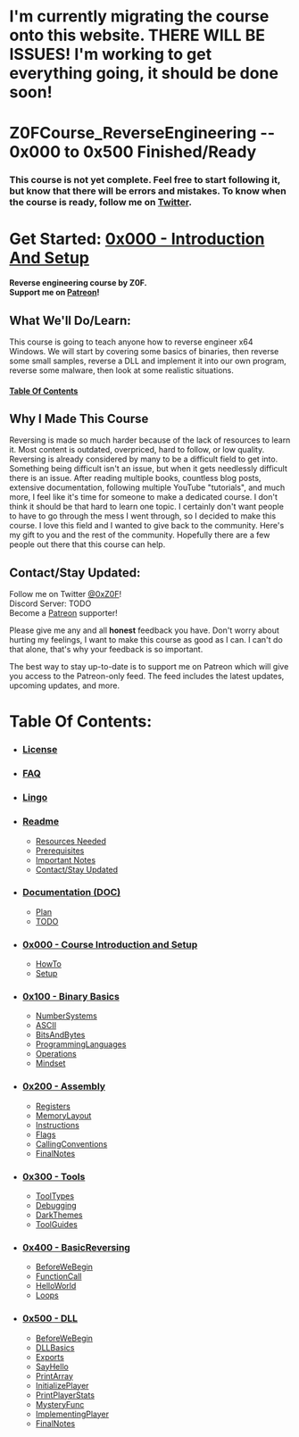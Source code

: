 # I'm currently migrating the course onto this website. THERE WILL BE ISSUES! I'm working to get everything going, it should be done soon!

# Z0FCourse_ReverseEngineering -- 0x000 to 0x500 Finished/Ready

### This course is not yet complete. Feel free to start following it, but know that there will be errors and mistakes. To know when the course is ready, follow me on [Twitter](https://twitter.com/0xZ0F).

# Get Started: [0x000 - Introduction And Setup](0x000-IntroductionAndSetup/0x000-IntroductionAndSetup.md)

**Reverse engineering course by Z0F.  
Support me on [Patreon](https://www.patreon.com/z0f)!**

## What We'll Do/Learn:
This course is going to teach anyone how to reverse engineer x64 Windows. We will start by covering some basics of binaries, then reverse some small samples, reverse a DLL and implement it into our own program, reverse some malware, then look at some realistic situations.

#### [Table Of Contents](TableOfContents.md)

## Why I Made This Course
Reversing is made so much harder because of the lack of resources to learn it. Most content is outdated, overpriced, hard to follow, or low quality. Reversing is already considered by many to be a difficult field to get into. Something being difficult isn't an issue, but when it gets needlessly difficult there is an issue. After reading multiple books, countless blog posts, extensive documentation, following multiple YouTube "tutorials", and much more, I feel like it's time for someone to make a dedicated course. I don't think it should be that hard to learn one topic. I certainly don't want people to have to go through the mess I went through, so I decided to make this course. I love this field and I wanted to give back to the community. Here's my gift to you and the rest of the community. Hopefully there are a few people out there that this course can help.

<a name="contact"></a>
## Contact/Stay Updated:
Follow me on Twitter [@0xZ0F](https://twitter.com/0xZ0F)!  
Discord Server: TODO  
Become a [Patreon](https://www.patreon.com/z0f) supporter!  

Please give me any and all **honest** feedback you have. Don't worry about hurting my feelings, I want to make this course as good as I can. I can't do that alone, that's why your feedback is so important.

The best way to stay up-to-date is to support me on Patreon which will give you access to the Patreon-only feed. The feed includes the latest updates, upcoming updates, and more.
<br />

# Table Of Contents:
* ### [License](LICENSE.md)
* ### [FAQ](FAQ.md)
* ### [Lingo](Lingo.md)
* ### [Readme](README.md)
    * [Resources Needed](README.md#resources)
    * [Prerequisites](README.md#prerequisites)
    * [Important Notes](README.md#importantnotes)
    * [Contact/Stay Updated](README.md#contact)
    
* ### [Documentation (DOC)](DOC)
    * [Plan](DOC/Plan.md)
    * [TODO](DOC/TODO.md)

* ### [0x000 - Course Introduction and Setup](0x000-IntroductionAndSetup)
    * [HowTo](0x000-IntroductionAndSetup/0x001-HowTo.md)
    * [Setup](0x000-IntroductionAndSetup/0x002-Setup.md)
    
* ### [0x100 - Binary Basics](0x100-BinaryBasics)
    * [NumberSystems](0x100-BinaryBasics/0x101-NumberSystems.md)
    * [ASCII](0x100-BinaryBasics/0x102-ASCII.md)
    * [BitsAndBytes](0x100-BinaryBasics/0x103-BitsAndBytes.md)
    * [ProgrammingLanguages](0x100-BinaryBasics/0x104-ProgrammingLanguages.md)
    * [Operations](0x100-BinaryBasics/0x105-Operations.md)
    * [Mindset](0x100-BinaryBasics/0x106-Mindset.md)
    
* ### [0x200 - Assembly](0x200-Assembly)
    * [Registers](0x200-Assembly/0x201-Registers.md)
    * [MemoryLayout](0x200-Assembly/0x202-MemoryLayout.md)
    * [Instructions](0x200-Assembly/0x203-Instructions.md)
    * [Flags](0x200-Assembly/0x204-Flags.md)
    * [CallingConventions](0x200-Assembly/0x205-CallingConventions.md)
    * [FinalNotes](0x200-Assembly/0x206-FinalNotes.md)
  
* ### [0x300 - Tools](0x300-Tools)
    * [ToolTypes](0x300-Tools/0x301-ToolTypes.md)
    * [Debugging](0x300-Tools/0x302-Debugging.md)
    * [DarkThemes](0x300-Tools/0x303-DarkThemes.md)
    * [ToolGuides](0x300-Tools/0x304-ToolGuides.md)
  
* ### [0x400 - BasicReversing](0x400-BasicReversing)
    * [BeforeWeBegin](0x400-BasicReversing/0x401-BeforeWeBegin.md)
    * [FunctionCall](0x400-BasicReversing/0x402-FunctionCall.md)
    * [HelloWorld](0x400-BasicReversing/0x403-HelloWorld.md)
    * [Loops](0x400-BasicReversing/0x404-Loops.md)

* ### [0x500 - DLL](0x500-DLL)
    * [BeforeWeBegin](0x500-DLL/0x501-BeforeWeBegin.md)
    * [DLLBasics](0x500-DLL/0x502-DLLBasics.md)
    * [Exports](0x500-DLL/0x503-Exports.md)
    * [SayHello](0x500-DLL/0x504-SayHello.md)
    * [PrintArray](0x500-DLL/0x505-PrintArray.md)
    * [InitializePlayer](0x500-DLL/0x506-InitializePlayer.md)
    * [PrintPlayerStats](0x500-DLL/0x507-PrintPlayerStats.md)
    * [MysteryFunc](0x500-DLL/0x508-MysteryFunc.md)
    * [ImplementingPlayer](0x500-DLL/0x509-ImplementingPlayer.md)
    * [FinalNotes](0x500-DLL/0x510-FinalNotes.md)